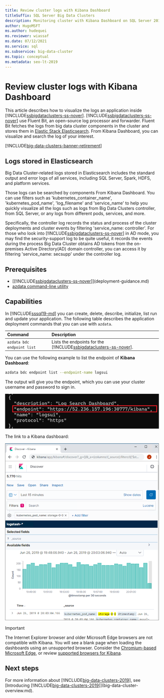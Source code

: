 ```yaml
---
title: Review cluster logs with Kibana Dashboard
titleSuffix: SQL Server Big Data Clusters
description: Monitoring cluster with Kibana Dashboard on SQL Server 2019 big data cluster.
author: HugoMSFT
ms.author: hudequei
ms.reviewer: wiassaf
ms.date: 07/12/2021
ms.service: sql
ms.subservice: big-data-cluster
ms.topic: conceptual
ms.metadata: seo-lt-2019
---
```


# Review cluster logs with Kibana Dashboard

This article describes how to visualize the logs an application inside [!INCLUDE[ssbigdataclusters-ss-nover](../includes/ssbigdataclusters-ss-nover.md)]. [!INCLUDE[ssbigdataclusters-ss-nover](../includes/ssbigdataclusters-ss-nover.md)] use Fluent Bit, an open-source log processor and forwarder. Fluent Bit fetches the logs from big data cluster components in the cluster and stores them in [Elastic Stack Elasticsearch](https://azure.microsoft.com/overview/linux-on-azure/elastic/). From Kibana Dashboard, you can visualize and search the log of your interest.

[!INCLUDE[big-data-clusters-banner-retirement](../includes/bdc-banner-retirement.md)]

## Logs stored in Elasticsearch

Big Data Cluster-related logs stored in Elasticsearch includes the standard output and error logs of all services, including SQL Server, Spark, HDFS, and platform services. 

Those logs can be searched by components From Kibana Dashboard. You can use filters such as 'kubernetes_container_name', 'kubernetes_pod_name', 'log_filename' and 'service_name' to help you quickly visualize all the logs such as logs from Big Data Clusters controller, from SQL Server, or any logs from different pods, services, and more. 

Specifically, the controller log records the status and process of the cluster deployments and cluster events by filtering 'service_name: controller'. For those who look into [!INCLUDE[ssbigdataclusters-ss-nover](../includes/ssbigdataclusters-ss-nover.md)] in AD mode, you may find the security-support log to be quite useful,  it records the events during the process Big Data Cluster obtains AD tokens from the on-premises Active Directory(AD) domain controller, you can access it by filtering 'service_name: secsupp' under the controller log.


## Prerequisites

- [[!INCLUDE[ssbigdataclusters-ss-nover](../includes/ssbigdataclusters-ss-nover.md)]](deployment-guidance.md)
- [azdata command-line utility](../azdata/install/deploy-install-azdata.md)

## Capabilities

In [!INCLUDE[sssql19-md](../includes/sssql19-md.md)] you can create, delete, describe, initialize, list run and update your application. The following table describes the application deployment commands that you can use with `azdata`.

|Command |Description |
|:---|:---|
|`azdata bdc endpoint list` | Lists the endpoints for the [!INCLUDE[ssbigdataclusters-ss-nover](../includes/ssbigdataclusters-ss-nover.md)]. |


You can use the following example to list the endpoint of **Kibana Dashboard**:

```bash
azdata bdc endpoint list --endpoint-name logsui 
```

The output will give you the endpoint, which you can use your cluster username and password to sign in. 

![Kibana Dashboard](media/big-data-cluster-monitor-cluster/kibana-dashboard-endpoint.png)


The link to a Kibana dashboard:

![Kibana dashboard](media/view-cluster-status/kibana-dashboard.png)

> [!IMPORTANT]
> The Internet Explorer browser and older Microsoft Edge browsers are not compatible with Kibana. You will see a blank page when loading the dashboards using an unsupported browser. Consider the [Chromium-based Microsoft Edge](https://microsoftedgewelcome.microsoft.com/), or review [supported browsers for Kibana](https://www.elastic.co/support/matrix#matrix_browsers).

## Next steps

For more information about [!INCLUDE[big-data-clusters-2019](../includes/ssbigdataclusters-ss-nover.md)], see [Introducing [!INCLUDE[big-data-clusters-2019](../includes/ssbigdataclusters-ver15.md)]](big-data-cluster-overview.md).
